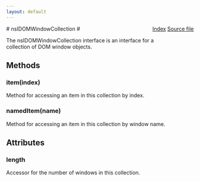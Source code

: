 ```yaml
---
layout: default
---
```

<div class='links' style='float:right'><a href="../index.html">Index</a>
<a href="http://dxr.mozilla.org/mozilla-central/source/dom/interfaces/base/nsIDOMWindowCollection.idl">Source file</a>
</div>
# nsIDOMWindowCollection #
  
The nsIDOMWindowCollection interface is an interface for a  
collection of DOM window objects.  
  

## Methods ##

### item(index) ###
  
Method for accessing an item in this collection by index.  
  

### namedItem(name) ###
  
Method for accessing an item in this collection by window name.  
  

## Attributes ##

### length ###
  
Accessor for the number of windows in this collection.  
  
